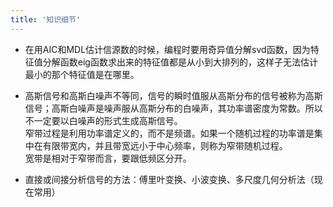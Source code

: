 ```yaml
---
title: '知识细节'
---
```


- 在用AIC和MDL估计信源数的时候，编程时要用奇异值分解svd函数，因为特征值分解函数eig函数求出来的特征值都是从小到大排列的，这样子无法估计最小的那个特征值是在哪里。  

- 高斯信号和高斯白噪声不等同，信号的瞬时值服从高斯分布的信号被称为高斯信号；高斯白噪声是噪声服从高斯分布的白噪声，其功率谱密度为常数。所以不一定要以白噪声的形式生成高斯信号。  
窄带过程是利用功率谱定义的，而不是频谱。如果一个随机过程的功率谱是集中在有限带宽内，并且带宽远小于中心频率，则称为窄带随机过程。  
宽带是相对于窄带而言，要跟低频区分开。  

- 直接或间接分析信号的方法：傅里叶变换、小波变换、多尺度几何分析法（现在常用）